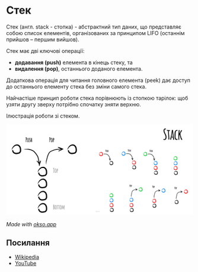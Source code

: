 # Стек

Стек (англ. stack - стопка) - абстрактний тип даних, що представляє собою
список елементів, організованих за принципом LIFO (останнім прийшов – першим вийшов).

Стек має дві ключові операції:
* **додавання (push)** елемента в кінець стеку, та
* **видалення (pop)**, останнього доданого елемента.

Додаткова операція для читання головного елемента (peek) дає доступ
до останнього елементу стека без зміни самого стека.

Найчастіше принцип роботи стека порівнюють із стопкою тарілок: щоб узяти другу
зверху потрібно спочатку зняти верхню.

Ілюстрація роботи зі стеком.

![Стек](./images/stack.jpeg)

*Made with [okso.app](https://okso.app)*

## Посилання

- [Wikipedia](https://uk.wikipedia.org/wiki/%D0%A1%D1%82%D0%B5%D0%BA)
- [YouTube](https://www.youtube.com/watch?v=4jh1e1YCbYc)
